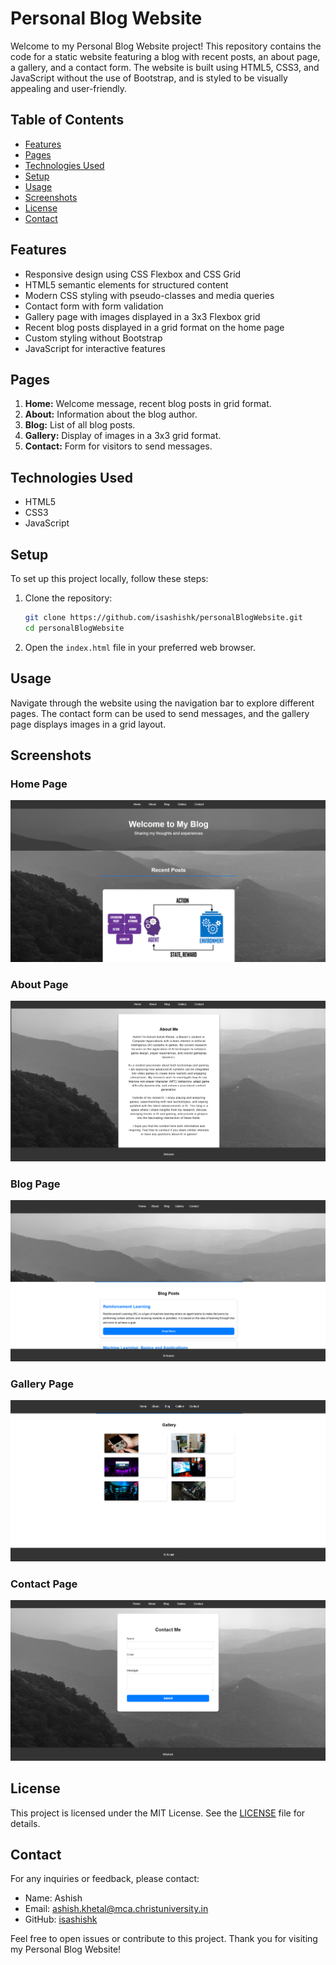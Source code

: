 # Personal Blog Website

Welcome to my Personal Blog Website project! This repository contains the code for a static website featuring a blog with recent posts, an about page, a gallery, and a contact form. The website is built using HTML5, CSS3, and JavaScript without the use of Bootstrap, and is styled to be visually appealing and user-friendly.

## Table of Contents

- [Features](#features)
- [Pages](#pages)
- [Technologies Used](#technologies-used)
- [Setup](#setup)
- [Usage](#usage)
- [Screenshots](#screenshots)
- [License](#license)
- [Contact](#contact)

## Features

- Responsive design using CSS Flexbox and CSS Grid
- HTML5 semantic elements for structured content
- Modern CSS styling with pseudo-classes and media queries
- Contact form with form validation
- Gallery page with images displayed in a 3x3 Flexbox grid
- Recent blog posts displayed in a grid format on the home page
- Custom styling without Bootstrap
- JavaScript for interactive features

## Pages

1. **Home:** Welcome message, recent blog posts in grid format.
2. **About:** Information about the blog author.
3. **Blog:** List of all blog posts.
4. **Gallery:** Display of images in a 3x3 grid format.
5. **Contact:** Form for visitors to send messages.

## Technologies Used

- HTML5
- CSS3
- JavaScript

## Setup

To set up this project locally, follow these steps:

1. Clone the repository:

    ```bash
    git clone https://github.com/isashishk/personalBlogWebsite.git
    cd personalBlogWebsite
    ```

2. Open the `index.html` file in your preferred web browser.

## Usage

Navigate through the website using the navigation bar to explore different pages. The contact form can be used to send messages, and the gallery page displays images in a grid layout.

## Screenshots

### Home Page
![Home Page](/images/home.png)

### About Page
![About Page](/images/about.png)

### Blog Page
![Blog Page](/images/blog.png)

### Gallery Page
![Gallery Page](/images/gallery.png)

### Contact Page
![Contact Page](/images/contact.png)

## License

This project is licensed under the MIT License. See the [LICENSE](LICENSE) file for details.

## Contact

For any inquiries or feedback, please contact:

- Name: Ashish
- Email: ashish.khetal@mca.christuniversity.in
- GitHub: [isashishk](https://github.com/isashishk)

Feel free to open issues or contribute to this project. Thank you for visiting my Personal Blog Website!

